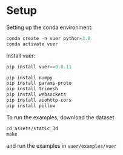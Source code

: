 # Setup

Setting up the conda environment:

```python
conda create -n vuer python=3.8
conda activate vuer
```

Install vuer:

```python
pip install vuer==0.0.11

pip install numpy
pip install params-proto
pip install trimesh
pip install websockets
pip install aiohttp-cors
pip install pillow
```

To run the examples, download the dataset

```python
cd assets/static_3d
make
```

and run the examples in `vuer/examples/vuer`
